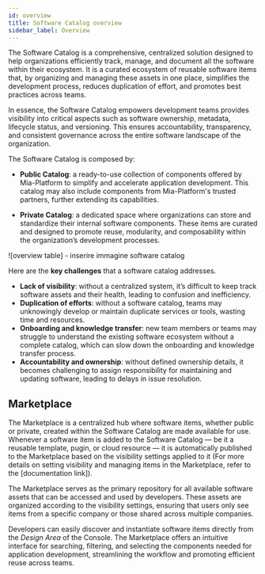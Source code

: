 ```yaml
---
id: overview
title: Software Catalog overview
sidebar_label: Overview
---
```


The Software Catalog is a comprehensive, centralized solution designed to help organizations efficiently track, manage, and document all the software within their ecosystem.  It is a curated ecosystem of reusable software items that, by organizing and managing these assets in one place, simplifies the development process, reduces duplication of effort, and promotes best practices across teams.

In essence, the Software Catalog empowers development teams provides visibility into critical aspects such as software ownership, metadata, lifecycle status, and versioning. This ensures accountability, transparency, and consistent governance across the entire software landscape of the organization.

The Software Catalog is composed by:

- **Public Catalog**: a ready-to-use collection of components offered by Mia-Platform to simplify and accelerate application development. This catalog may also include components from Mia-Platform's trusted partners, further extending its capabilities.

- **Private Catalog**: a dedicated space where organizations can store and standardize their internal software components. These items are curated and designed to promote reuse, modularity, and composability within the organization’s development processes.

![overview table] - inserire immagine software catalog

Here are the **key challenges** that a software catalog addresses.

- **Lack of visibility**: without a centralized system, it’s difficult to keep track software assets and their health, leading to confusion and inefficiency.
- **Duplication of efforts**: without a software catalog, teams may unknowingly develop or maintain duplicate services or tools, wasting time and resources.
- **Onboarding and knowledge transfer**: new team members or teams may struggle to understand the existing software ecosystem without a complete catalog, which can slow down the onboarding and knowledge transfer process. 
- **Accountability and ownership**: without defined ownership details, it becomes challenging to assign responsibility for maintaining and updating software, leading to delays in issue resolution.


## Marketplace

The Marketplace is a centralized hub where software items, whether public or private, created within the Software Catalog are made available for use. Whenever a software item is added to the Software Catalog — be it a reusable template, pugin, or cloud resource — it is automatically published to the Marketplace based on the visibility settings applied to it (For more details on setting visibility and managing items in the Marketplace, refer to the [documentation link]).

The Marketplace serves as the primary repository for all available software assets that can be accessed and used by developers. These assets are organized according to the visibility settings, ensuring that users only see items from a specific company or those shared across multiple companies.

Developers can easily discover and instantiate software items directly from the *Design Area* of the Console. The Marketplace offers an intuitive interface for searching, filtering, and selecting the components needed for application development, streamlining the workflow and promoting efficient reuse across teams.

